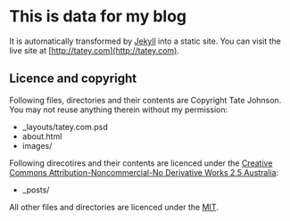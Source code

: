 # This is data for my blog

It is automatically transformed by [Jekyll](http://github.com/mojombo/jekyll) into a static site. You can visit the live site at [http://tatey.com](http://tatey.com).

## Licence and copyright

Following files, directories and their contents are Copyright Tate Johnson. You may not reuse anything therein without my permission:

* _layouts/tatey.com.psd
* about.html
* images/

Following direcotires and their contents are licenced under the [Creative Commons Attribution-Noncommercial-No Derivative Works 2.5 Australia](http://creativecommons.org/licenses/by-nc-nd/2.5/au/):

* _posts/

All other files and directories are licenced under the [MIT](http://www.opensource.org/licenses/mit-license.php).